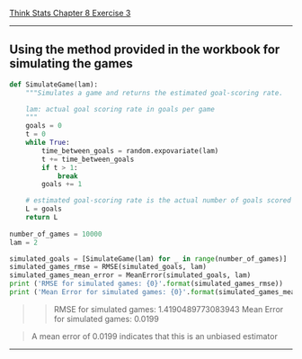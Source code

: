 [Think Stats Chapter 8 Exercise 3](http://greenteapress.com/thinkstats2/html/thinkstats2009.html#toc77)

---
## Using the method provided in the workbook for simulating the games
```python
def SimulateGame(lam):
    """Simulates a game and returns the estimated goal-scoring rate.

    lam: actual goal scoring rate in goals per game
    """
    goals = 0
    t = 0
    while True:
        time_between_goals = random.expovariate(lam)
        t += time_between_goals
        if t > 1:
            break
        goals += 1

    # estimated goal-scoring rate is the actual number of goals scored
    L = goals
    return L
    
number_of_games = 10000
lam = 2

simulated_goals = [SimulateGame(lam) for _ in range(number_of_games)]
simulated_games_rmse = RMSE(simulated_goals, lam)
simulated_games_mean_error = MeanError(simulated_goals, lam)
print ('RMSE for simulated games: {0}'.format(simulated_games_rmse))
print ('Mean Error for simulated games: {0}'.format(simulated_games_mean_error))
```
> > RMSE for simulated games: 1.4190489773083943
> > Mean Error for simulated games: 0.0199

> A mean error of 0.0199 indicates that this is an unbiased estimator
---
